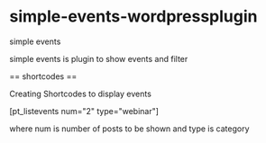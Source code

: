 # simple-events-wordpressplugin
simple events

simple events is  plugin to show events and filter

== shortcodes ==

Creating Shortcodes to display events 

[pt_listevents num="2" type="webinar"]

where num is number of posts to be shown and type is category